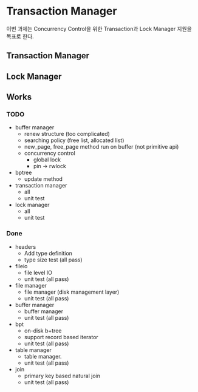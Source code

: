 # Transaction Manager

이번 과제는 Concurrency Control을 위한 Transaction과 Lock Manager 지원을 목표로 한다.

## Transaction Manager

## Lock Manager

## Works

### TODO
- buffer manager
    - renew structure (too complicated)
    - searching policy (free list, allocated list)
    - new_page, free_page method run on buffer (not primitive api)
    - concurrency control
        - global lock
        - pin -> rwlock
- bptree
    - update method
- transaction manager
    - all
    - unit test
- lock manager
    - all
    - unit test

### Done
- headers
    - Add type definition
    - type size test (all pass)
- fileio
    - file level IO
    - unit test (all pass)
- file manager
    - file manager (disk management layer)
    - unit test (all pass)
- buffer manager
    - buffer manager
    - unit test (all pass)
- bpt
    - on-disk b+tree
    - support record based iterator
    - unit test (all pass)
- table manager
    - table manager.
    - unit test (all pass)
- join
    - primary key based natural join
    - unit test (all pass)
